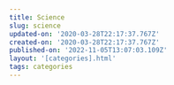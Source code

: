 ```yaml
---
title: Science
slug: science
updated-on: '2020-03-28T22:17:37.767Z'
created-on: '2020-03-28T22:17:37.767Z'
published-on: '2022-11-05T13:07:03.109Z'
layout: '[categories].html'
tags: categories
---
```



